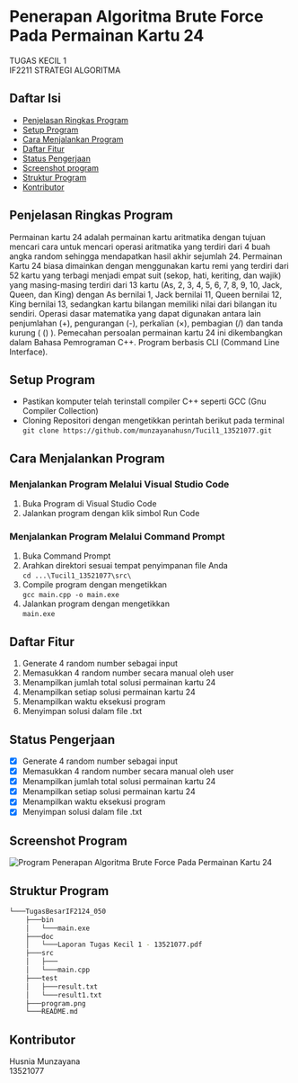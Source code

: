 # Penerapan Algoritma Brute Force Pada Permainan Kartu 24
TUGAS KECIL 1 <br> IF2211 STRATEGI ALGORITMA

## Daftar Isi
* [Penjelasan Ringkas Program](#penjelasan-ringkas-program)
* [Setup Program](#setup-program)
* [Cara Menjalankan Program](#cara-menjalankan-program)
* [Daftar Fitur](#daftar-fitur)
* [Status Pengerjaan](#status-pengerjaan)
* [Screenshot program](#screenshot-program)
* [Struktur Program](#struktur-program)
* [Kontributor](#kontributor)

## Penjelasan Ringkas Program
Permainan kartu 24 adalah permainan kartu aritmatika dengan tujuan mencari cara untuk mencari operasi aritmatika yang terdiri dari 4 buah angka random sehingga mendapatkan hasil akhir sejumlah 24. Permainan Kartu 24 biasa dimainkan dengan menggunakan kartu remi yang terdiri dari 52 kartu yang terbagi menjadi empat suit (sekop, hati, keriting, dan wajik) yang masing-masing terdiri dari 13 kartu (As, 2, 3, 4, 5, 6, 7, 8, 9, 10, Jack, Queen, dan King) dengan As bernilai 1, Jack 
bernilai 11, Queen bernilai 12, King bernilai 13, sedangkan kartu bilangan memiliki nilai dari bilangan itu sendiri. Operasi dasar matematika yang dapat digunakan antara lain penjumlahan (+), pengurangan (-), perkalian (×), pembagian (/) dan tanda kurung ( () ). Pemecahan persoalan permainan kartu 24 ini dikembangkan dalam Bahasa Pemrograman C++. Program berbasis CLI (Command Line Interface).

## Setup Program
- Pastikan komputer telah terinstall compiler C++ seperti GCC (Gnu Compiler Collection)
- Cloning Repositori dengan mengetikkan perintah berikut pada terminal <br>
   ```git clone https://github.com/munzayanahusn/Tucil1_13521077.git```

## Cara Menjalankan Program
### Menjalankan Program Melalui Visual Studio Code
1. Buka Program di Visual Studio Code <br>
2. Jalankan program dengan klik simbol Run Code

### Menjalankan Program Melalui Command Prompt
1. Buka Command Prompt <br>
2. Arahkan direktori sesuai tempat penyimpanan file Anda <br>
    ```cd ...\Tucil1_13521077\src\ ``` <br>
3. Compile program dengan mengetikkan <br>
    ```gcc main.cpp -o main.exe ``` <br>
4. Jalankan program dengan mengetikkan <br>
    ```main.exe ```

## Daftar Fitur
1. Generate 4 random number sebagai input
2. Memasukkan 4 random number secara manual oleh user
3. Menampilkan jumlah total solusi permainan kartu 24
4. Menampilkan setiap solusi permainan kartu 24
5. Menampilkan waktu eksekusi program
6. Menyimpan solusi dalam file .txt

## Status Pengerjaan
- [x] Generate 4 random number sebagai input
- [x] Memasukkan 4 random number secara manual oleh user
- [x] Menampilkan jumlah total solusi permainan kartu 24
- [x] Menampilkan setiap solusi permainan kartu 24
- [x] Menampilkan waktu eksekusi program
- [x] Menyimpan solusi dalam file .txt

## Screenshot Program
![Program Penerapan Algoritma Brute Force Pada Permainan Kartu 24](./program.png)

## Struktur Program
```bash
└───TugasBesarIF2124_050
    ├───bin
    │   └───main.exe
    ├───doc
    │   └───Laporan Tugas Kecil 1 - 13521077.pdf
    ├───src
    │   ├───
    │   └───main.cpp
    ├───test
    │   ├───result.txt
    │   └───result1.txt
    ├───program.png
    └───README.md
```
## Kontributor
Husnia Munzayana <br>
13521077
